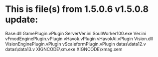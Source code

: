 # This is file(s) from 1.5.0.6 v1.5.0.8 update:

Base.dll
GamePlugin.vPlugin
ServerVer.ini
SoulWorker100.exe
Ver.ini
vFmodEnginePlugin.vPlugin
vHavok.vPlugin
vHavokAi.vPlugin
Vision.dll
VisionEnginePlugin.vPlugin
vScaleformPlugin.vPlugin
datas\data12.v
datas\data13.v
XIGNCODE\xm.exe
XIGNCODE\xmag.xem
